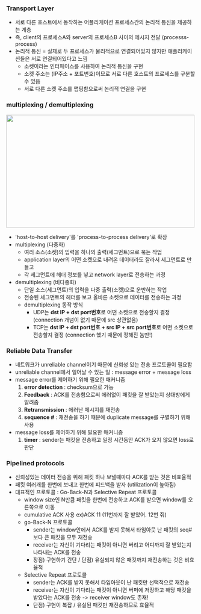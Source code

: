 ### Transport Layer
- 서로 다른 호스트에서 동작하는 어플리케이션 프로세스간의 논리적 통신을 제공하는 계층
- 즉, client의 프로세스A와 server의 프로세스B 사이의 메시지 전달 (processs-process)
- 논리적 통신 = 실제로 두 프로세스가 물리적으로 연결되어있지 않지만 애플리케이션들은 서로 연결되어있다고 느낌
  - 소켓이라는 인터페이스를 사용하여 논리적 통신을 구현
  - 소켓 주소는 (IP주소 + 포트번호)이므로 서로 다른 호스트의 프로세스를 구분할 수 있음
  - 서로 다른 소켓 주소를 맵핑함으로써 논리적 연결을 구현

### multiplexing / demultiplexing
<img src="https://user-images.githubusercontent.com/49056225/114351381-7c2a7b00-9ba5-11eb-9a1b-8c05f297895d.png" width="500" height="300"><br>
- 'host-to-host delivery'를 'process-to-process delivery'로 확장 
- multiplexing (다중화)
  - 여러 소스(소켓)의 입력을 하나의 출력(세그먼트)으로 묶는 작업
  - application layer의 어떤 소켓으로 내려온 데이터라도 잘라서 세그먼트로 만들고 
  - 각 세그먼트에 헤더 정보를 넣고 network layer로 전송하는 과정
- demultiplexing (비다중화)
  - 단일 소스(세그먼트)의 입력을 다중 출력(소켓)으로 운반하는 작업
  - 전송된 세그먼트의 헤더를 보고 올바른 소켓으로 데이터를 전송하는 과정
  - demultiplexing 동작 방식
    - UDP는 **dst IP + dst port번호**로 어떤 소켓으로 전송할지 결정 (connection 개념이 없기 때문에 src 상관없음)
    - TCP는 **dst IP + dst port번호 + src IP + src port번호**로 어떤 소켓으로 전송할지 결정 (connection 했기 때문에 정해진 놈만!)
    
### Reliable Data Transfer
- 네트워크가 unreliable channel이기 때문에 신뢰성 있는 전송 프로토콜이 필요함
- unreliable channel에서 일어날 수 있는 일 : message error + message loss
- message error를 제어하기 위해 필요한 매커니즘
  1. **error detection** : checksum으로 가능
  2. **Feedback** : ACK를 전송함으로써 에러없이 패킷을 잘 받았는지 상대방에게 알려줌
  3. **Retransmission** : 에러난 메시지를 재전송 
  4. **sequence #** : 재전송을 하기 때문에 duplicate message를 구별하기 위해 사용
- message loss를 제어하기 위해 필요한 매커니즘
  1. **timer** : sender는 패킷을 전송하고 일정 시간동안 ACK가 오지 않으면 loss로 판단
  
### Pipelined protocols
- 신뢰성있는 데이터 전송을 위해 패킷 하나 보낼때마다 ACK를 받는 것은 비효율적
- 패킷 여러개를 한번에 보내고 한번에 피드백을 받자 (utilization이 높아짐)
- 대표적인 프로토콜 : Go-Back-N과 Selective Repeat 프로토콜
  - window size인 N만큼 패킷을 한번에 전송하고 ACK를 받으면 window를 오른쪽으로 이동
  - cumulative ACK 사용 ex)ACK 11 (11번까지 잘 받았어. 12번 줘)
  - go-Back-N 프로토콜
    - sender는 window안에서 ACK를 받지 못해서 타임아웃 난 패킷의 seq#보다 큰 패킷을 모두 재전송
    - receiver는 자신이 기다리는 패킷이 아니면 버리고 어디까지 잘 받았는지 나타내는 ACK를 전송 
    - 장점) 구현하기 간단 / 단점) 유실되지 않은 패킷까지 재전송하는 것은 비효율적
  - Selective Repeat 프로토콜
    - sender는 ACK를 받지 못해서 타임아웃이 난 패킷만 선택적으로 재전송
    - receiver는 자신이 기다리는 패킷이 아니면 버퍼에 저장하고 해당 패킷을 받았다는 ACK를 전송 -> receiver window도 존재!
    - 단점) 구현이 복잡 / 유실된 패킷만 재전송하므로 효율적
